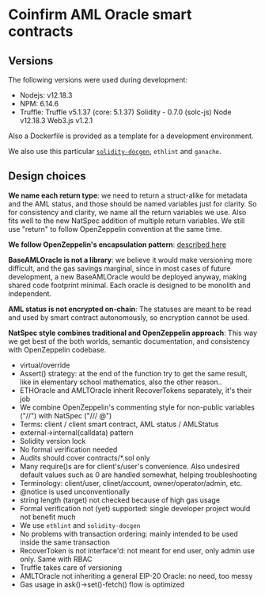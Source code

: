 # Coinfirm AML Oracle smart contracts

## Versions
The following versions were used during development:

  * Nodejs: v12.18.3
  * NPM: 6.14.6
  * Truffle:
    Truffle v5.1.37 (core: 5.1.37)
    Solidity - 0.7.0 (solc-js)
    Node v12.18.3
    Web3.js v1.2.1

Also a Dockerfile is provided as a template for a development environment.

We also use this particular [`solidity-docgen`](https://github.com/villesundell/solidity-docgen), `ethlint` and `ganache`.

## Design choices
**We name each return type**: we need to return a struct-alike for metadata and the AML status, and those should be named variables just for clarity. So for consistency and clarity, we name all the return variables we use. Also fits well to the new NatSpec addition of multiple return variables. We still use "return" to follow OpenZeppelin convention at the same time.

**We follow OpenZeppelin's encapsulation pattern**: [described here](https://ethereum.stackexchange.com/questions/67137/why-creating-a-private-variable-and-a-getter-instead-of-just-creating-a-public-v)

**BaseAMLOracle is not a library**: we believe it would make versioning more difficult, and the gas savings marginal, since in most cases of future development, a new BaseAMLOracle would be deployed anyway, making shared code footprint minimal. Each oracle is designed to be monolith and independent.

**AML status is not encrypted on-chain**: The statuses are meant to be read and used by smart contract autonomously, so encryption cannot be used.

**NatSpec style combines traditional and OpenZeppelin approach**: This way we get best of the both worlds, semantic documentation, and consistency with OpenZeppelin codebase.

  * virtual/override
  * Assert() strategy: at the end of the function try to get the same result, like in elementary school mathematics, also the other reason..
  * ETHOracle and AMLTOracle inherit RecoverTokens separately, it's their job
  * We combine OpenZeppelin's commenting style for non-public variables ("//") with NatSpec ("/// @")
  * Terms: client / client smart contract, AML status / AMLStatus
  * external->internal(calldata) pattern
  * Solidity version lock
  * No formal verification needed
  * Audits should cover contracts/*.sol only
  * Many require()s are for client's/user's convenience. Also undesired default values such as 0 are handled somewhat, helping troubleshooting
  * Terminology: client/user, clinet/account, owner/operator/admin, etc.
  * @notice is used unconventionally
  * string length (target) not checked because of high gas usage
  * Formal verification not (yet) supported: single developer project would not benefit much
  * We use `ethlint` and `solidity-docgen`
  * No problems with transaction ordering: mainly intended to be used inside the same transaction
  * RecoverToken is not interface'd: not meant for end user, only admin use only. Same with RBAC
  * Truffle takes care of versioning
  * AMLTOracle not inheriting a general EIP-20 Oracle: no need, too messy
  * Gas usage in ask()->set()-fetch() flow is optimized
